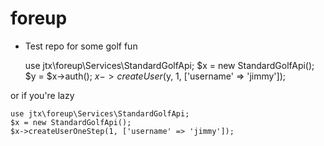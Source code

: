 # foreup
- Test repo for some golf fun



    use jtx\foreup\Services\StandardGolfApi;
    $x = new StandardGolfApi();
    $y = $x->auth();
    $x->createUser($y, 1, ['username' => 'jimmy']);


or if you're lazy


    use jtx\foreup\Services\StandardGolfApi;
    $x = new StandardGolfApi();
    $x->createUserOneStep(1, ['username' => 'jimmy']);
